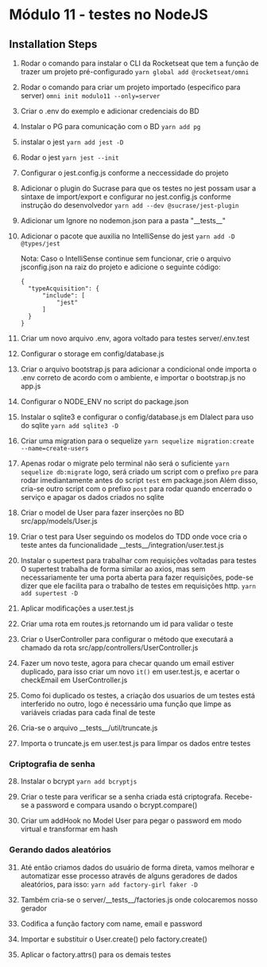 # Módulo 11 - testes no NodeJS

## Installation Steps

1.  Rodar o comando para instalar o CLI da Rocketseat que tem a função de trazer
    um projeto pré-configurado
    `yarn global add @rocketseat/omni`

2.  Rodar o comando para criar um projeto importado (especifico para server)
    `omni init modulo11 --only=server`

3.  Criar o .env do exemplo e adicionar credenciais do BD

4.  Instalar o PG para comunicação com o BD
    `yarn add pg`

5.  instalar o jest
    `yarn add jest -D`

6.  Rodar o jest
    `yarn jest --init`

7.  Configurar o jest.config.js conforme a neccessidade do projeto

8.  Adicionar o plugin do Sucrase para que os testes no jest possam usar a sintaxe
    de import/export e configurar no jest.config.js conforme instrução do desenvolvedor
    `yarn add --dev @sucrase/jest-plugin`

9.  Adicionar um Ignore no nodemon.json para a pasta "\_\_tests\_\_"

10. Adicionar o pacote que auxilia no IntelliSense do jest
    `yarn add -D @types/jest`

    Nota: Caso o IntelliSense continue sem funcionar, crie o arquivo jsconfig.json
    na raiz do projeto e adicione o seguinte código:

        {
          "typeAcquisition": {
              "include": [
                  "jest"
              ]
          }
        }

11. Criar um novo arquivo .env, agora voltado para testes
    server/.env.test

12. Configurar o storage em config/database.js

13. Criar o arquivo bootstrap.js para adicionar a condicional onde importa o .env
    correto de acordo com o ambiente, e importar o bootstrap.js no app.js

14. Configurar o NODE_ENV no script do package.json

15. Instalar o sqlite3 e configurar o config/database.js em DIalect para uso do sqlite
    `yarn add sqlite3 -D`

16. Criar uma migration para o sequelize
    `yarn sequelize migration:create --name=create-users`

17. Apenas rodar o migrate pelo terminal não será o suficiente
    `yarn sequelize db:migrate`
    logo, será criado um script com o prefixo `pre` para rodar imediantamente antes
    do script `test` em package.json
    Além disso, cria-se outro script com o prefixo `post` para rodar quando encerrado
    o serviço e apagar os dados criados no sqlite

18. Criar o model de User para fazer inserções no BD
    src/app/models/User.js

19. Criar o test para User seguindo os modelos do TDD onde voce cria o teste antes
    da funcionalidade
    \_\_tests\_\_/integration/user.test.js

20. Instalar o supertest para trabalhar com requisições voltadas para testes
    O supertest trabalha de forma similar ao axios, mas sem necessariamente ter uma porta
    aberta para fazer requisições, pode-se dizer que ele facilita para o trabalho de testes
    em requisições http.
    `yarn add supertest -D`

21. Aplicar modificações a user.test.js

22. Criar uma rota em routes.js retornando um id para validar o teste

23. Criar o UserController para configurar o método que executará a chamado da rota
    src/app/controllers/UserController.js

24. Fazer um novo teste, agora para checar quando um email estiver duplicado, para isso
    criar um novo `it()` em user.test.js, e acertar o checkEmail em UserController.js

25. Como foi duplicado os testes, a criação dos usuarios de um testes está interferido no
    outro, logo é necessário uma funçåo que limpe as variáveis criadas para cada final de teste

26. Cria-se o arquivo \_\_tests\_\_/util/truncate.js

27. Importa o truncate.js em user.test.js para limpar os dados entre testes

### Criptografia de senha

28. Instalar o bcrypt
    `yarn add bcryptjs`

29. Criar o teste para verificar se a senha criada está criptografa. Recebe-se a
    password e compara usando o bcrypt.compare()

30. Criar um addHook no Model User para pegar o password em modo virtual e transformar em hash

### Gerando dados aleatórios

31. Até então criamos dados do usuário de forma direta, vamos melhorar e automatizar esse processo
    através de alguns geradores de dados aleatórios, para isso:
    `yarn add factory-girl faker -D`

32. Também cria-se o server/\_\_tests\_\_/factories.js onde colocaremos nosso gerador

33. Codifica a função factory com name, email e password

34. Importar e substituir o User.create() pelo factory.create()

35. Aplicar o factory.attrs() para os demais testes
